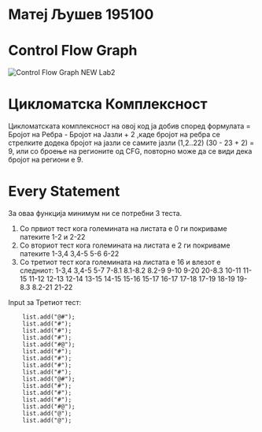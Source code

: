  # Матеј Љушев 195100
# Control Flow Graph
![Control Flow Graph NEW Lab2](https://user-images.githubusercontent.com/59237104/167705608-d8f00cb3-2149-4347-87d1-3b7e70ee75ee.png)
# Цикломатска Комплексност
Цикломатската комплексност на овој код ја добив според формулата =  Бројот на Ребра - Бројот на Јазли + 2 
,каде бројот на ребра се стрелките додека бројот на јазли се самите јазли (1,2..22)
(30 - 23 + 2) = 9, или со броење на регионите од CFG, повторно може да се види дека бројот на региони е 9.
# Еvery Statement 
За оваа функција минимум ни се потребни 3 теста.
1) Со првиот тест кога големината на листата е 0 ги покриваме патеките 1-2 и 2-22 
2) Со вториот тест кога големината на листата е 2 ги покриваме патеките 1-3,4 3,4-5  5-6  6-22
3) Со третиот тест кога големината на листата е 16 и влезот е следниот: 1-3,4  3,4-5  5-7  7-8.1  8.1-8.2  8.2-9  9-10   9-20  20-8.3   10-11  11-15   11-12   12-13       12-14   13-15  14-15  15-16  15-17  16-17  17-18 17-19    18-19  19-8.3  8.2-21   21-22
 
 Input за Третиот тест:
 
        list.add("@#");
        list.add("#");                           
        list.add("#");                        
        list.add("#");
        list.add("#@");
        list.add("#");
        list.add("#");
        list.add("#");
        list.add("#");
        list.add("@#");
        list.add("#");
        list.add("#");
        list.add("#");
        list.add("#@");
        list.add("@");
        list.add("@");
